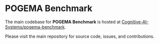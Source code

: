# POGEMA Benchmark

The main codebase for **POGEMA Benchmark** is hosted at [Cognitive-AI-Systems/pogema-benchmark](https://github.com/Cognitive-AI-Systems/pogema-benchmark).

Please visit the main repository for source code, issues, and contributions.
